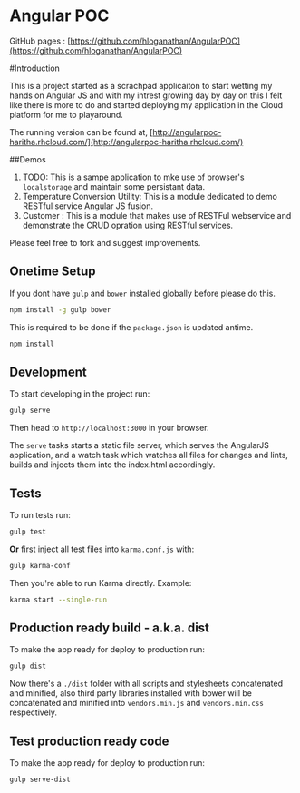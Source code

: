 Angular POC
============

GitHub pages : [https://github.com/hloganathan/AngularPOC](https://github.com/hloganathan/AngularPOC)

#Introduction

This is a project started as a scrachpad applicaiton to start wetting my hands on Angular JS and with my intrest growing day by day on this I felt like there is more to do and started deploying my application in the Cloud platform for me to playaround.

The running version can be found at, [http://angularpoc-haritha.rhcloud.com/](http://angularpoc-haritha.rhcloud.com/)

##Demos

1. TODO: This is a sampe application to mke use of browser's `localstorage` and maintain some persistant data.
2. Temperature Conversion Utility: This is a module dedicated to demo RESTful service Angular JS fusion.
3. Customer : This is a module that makes use of RESTFul webservice and demonstrate the CRUD opration using RESTful services.

Please feel free to fork and suggest improvements.

## Onetime Setup
If you dont have `gulp` and `bower` installed globally before please do this.

```bash
npm install -g gulp bower 
```

This is required to be done if the `package.json` is updated antime.

```bash
npm install
```


## Development

To start developing in the project run:

```bash
gulp serve
```

Then head to `http://localhost:3000` in your browser.

The `serve` tasks starts a static file server, which serves the AngularJS application, and a watch task which watches all files for changes and lints, builds and injects them into the index.html accordingly.

## Tests

To run tests run:

```bash
gulp test
```

**Or** first inject all test files into `karma.conf.js` with:

```bash
gulp karma-conf
```

Then you're able to run Karma directly. Example:

```bash
karma start --single-run
```

## Production ready build - a.k.a. dist

To make the app ready for deploy to production run:

```bash
gulp dist
```

Now there's a `./dist` folder with all scripts and stylesheets concatenated and minified, also third party libraries installed with bower will be concatenated and minified into `vendors.min.js` and `vendors.min.css` respectively.


## Test production ready code

To make the app ready for deploy to production run:

```bash
gulp serve-dist
```

